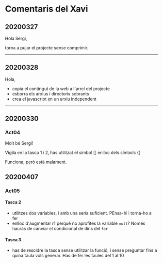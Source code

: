 # Comentaris del Xavi
## 20200327
Hola Sergi,

torna a pujar el projecte sense comprimir.

---
## 20200328
Hola,

- copia el contingut de la web a l'arrel del projecte
- esborra els arxius i directoris sobrants
- crea el javascript en un arxiu independent

---
## 20200330
### Act04
Molt bé Sergi!

Vigila en la tasca 1 i 2, has utilitzat el símbol [] enlloc dels símbols {}

Funciona, però està malament.

## 20200407
### Act05
#### Tasca 2
- utilitzes dos variables, i amb una seria suficient. PEnsa-hi i torna-ho a fer
- enlloc d'augmentar r1 perquè no aprofites la variable `mult`? Només hauràs de
canviar el condicional de dins del `for`
#### Tasca 3
-  has de resoldre la tasca sense utilitzar la funció, i sense preguntar fins a
quina taula vols generar. Has de fer les taules del 1 al 10
